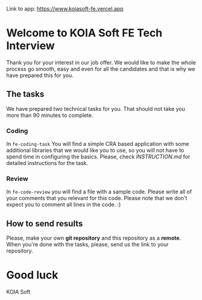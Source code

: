 Link to app:
https://www.koiasoft-fe.vercel.app


# Welcome to KOIA Soft FE Tech Interview
Thank you for your interest in our job offer. We would like to make the whole process go smooth, easy and even for all the candidates and that is 
why we have prepared this for you.

## The tasks

We have prepared two technical tasks for you. That should not take you more than 90 minutes to complete.

### Coding

In `fe-coding-task` You will find a simple CRA based application with some additional libraries that we would like you to use, so you will not have to spend time in configuring the basics. Please, check *INSTRUCTION.md* for detailed instructions for the task. 


### Review

In `fe-code-review` you will find a file with a sample code. Please write all of your comments that you relevant for this code. Please note that we don't expect you to comment all lines in the code. :)


## How to send results

Please, make your own **git repository** and this repository as a **remote**. When you're done with the tasks, please, send us the link to your repository.


# Good luck

KOIA Soft 
